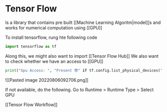 # Tensor Flow
Is a library that contains pre built [[Machine Learning Algoritm|model]]s and works for numerical computation using [[GPU]]

To install tensorflow, rung hte following code
```python
import tensorflow as tf
```

Along this, we might also want to import [[Tensor Flow Hub]]
We also want to check whether we have an access to [[GPU]]
```python
print("Gpu Access: ", "Present 😎" if tf.config.list_physical_devices("GPU") else "Not Present 🔪")
```

![[Pasted image 20220806092706.png]]

If not available, do the following. Go to Runtime > Runtime Type > Select GPU

[[Tensor Flow Workflow]]

